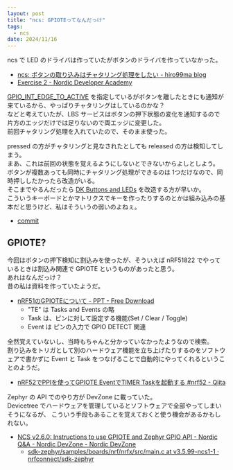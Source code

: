 ```yaml
---
layout: post
title: "ncs: GPIOTEってなんだっけ"
tags:
  - ncs
date: 2024/11/16
---
```


ncs で LED のドライバは作っていたがボタンのドライバを作っていなかった。

* [ncs: ボタンの取り込みはチャタリング処理をしたい - hiro99ma blog](https://blog.hirokuma.work/2024/08/20240830-ncs.html)
* [Exercise 2 - Nordic Developer Academy](https://academy.nordicsemi.com/courses/nrf-connect-sdk-fundamentals/lessons/lesson-2-reading-buttons-and-controlling-leds/topic/exercise-2-3/)

[GPIO_INT_EDGE_TO_ACTIVE](https://docs.nordicsemi.com/bundle/ncs-2.6.1/page/zephyr/hardware/peripherals/gpio.html#c.GPIO_INT_EDGE_TO_ACTIVE) を指定しているがボタンを離したときにも通知が来ているから、やっぱりチャタリングはしているのかな？  
などと考えていたが、LBS サービスはボタンの押下状態の変化を通知するので片方のエッジだけでは足りないので両エッジに変更した。  
前回チャタリング処理を入れていたので、そのまま使った。

pressed の方がチャタリングと見なされたとしても released の方は検知してしまう。  
まあ、これは前回の状態を覚えるようにしないとできないからよしとしよう。  
ボタンが複数あっても同時にチャタリング処理ができるのは 1つだけなので、同時押ししたかったら改造がいる。  
そこまでやるんだったら [DK Buttons and LEDs](https://docs.nordicsemi.com/bundle/ncs-2.6.1/page/nrf/libraries/others/dk_buttons_and_leds.html) を改造する方が早いか。  
こういうキーボードとかマトリクスでキーを作ったりするのとかは組み込みの基本だと思うけど、私はそういうの弱いのよねぇ。

* [commit](https://github.com/hirokuma/ncs-recv-sb1602/commit/334bcff5ea2d03770d5f4bbb99395ea170c279ae)

## GPIOTE?

今回はボタンの押下検知に割込みを使ったが、そういえば nRF51822 でやっているときは割込み関連で GPIOTE というものがあったと思う。  
あれはなんだっけ？  
昔の私は資料を作っていたようだ。

* [nRF51のGPIOTEについて - PPT - Free Download](https://www.slideshare.net/slideshow/nrf51-gpiote/49068306)
  * "TE" は Tasks and Events の略
  * Task は、ピンに対して設定する機能(Set / Clear / Toggle)
  * Event は ピンの入力で GPIO DETECT 関連

全然覚えていないし、当時もちゃんと分かっていなかったようなので検索。  
割り込みをトリガとして別のハードウェア機能を立ち上げたりするのをソフトウェアで書かずに Event と Task をつなげることで自動的にやってくれるということのようだ。

* [nRF52でPPIを使ってGPIOTE EventでTIMER Taskを起動する #nrf52 - Qiita](https://qiita.com/yosukek/items/ca0c202bf52c220e48fc)

Zephyr の API でのやり方が DevZone に載っていた。  
Devicetree でハードウェアを管理しているとソフトウェアで全部やってしまいそうになるが、
こういう手段もあることを覚えておくと使う機会があるかもしれない。

* [NCS v2.6.0: Instructions to use GPIOTE and Zephyr GPIO API - Nordic Q&A - Nordic DevZone - Nordic DevZone](https://devzone.nordicsemi.com/f/nordic-q-a/110123/ncs-v2-6-0-instructions-to-use-gpiote-and-zephyr-gpio-api)
  * [sdk-zephyr/samples/boards/nrf/nrfx/src/main.c at v3.5.99-ncs1-1 · nrfconnect/sdk-zephyr](https://github.com/nrfconnect/sdk-zephyr/blob/v3.5.99-ncs1-1/samples/boards/nrf/nrfx/src/main.c)
